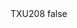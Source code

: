 <?xml version="1.0" encoding="UTF-8"?>
<CustomMetadata xmlns="http://soap.sforce.com/2006/04/metadata">
    <label>TXU208</label>
    <protected>false</protected>
</CustomMetadata>
